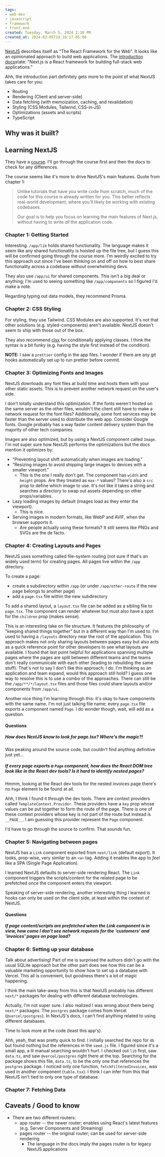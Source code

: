 ```yaml
---
tags: 
- web-dev
- javascript
- framework
- front-end
created: Tuesday, March 5, 2024 2:10 PM
created_at: 2024-03-05T14:10:17-05:00
---
```

[NextJS](https://nextjs.org/) describes itself as "The React Framework for the Web". It looks like an opinionated approach to build web applications. The [introduction docs](https://nextjs.org/docs)state: "Next.js is a React framework for building full-stack web applications."

Ahh, the introduction part definitely gets more to the point of what NextJS takes care for you:
- Routing
- Rendering (Client and server-side)
- Data fetching (with memoization, caching, and revalidation)
- Styling (CSS Modules, Tailwind, CSS-in-JS)
- Optimizations (assets and scripts)
- TypeScript

## Why was it built?



## Learning NextJS

They have a [course](https://nextjs.org/learn). I'll go through the course first and then the docs to check for any differences.

The course seems like it's more to drive NextJS's main features. Quote from chapter 1:

> Unlike tutorials that have you write code from scratch, much of the code for this course is already written for you. This better reflects real-world development, where you'll likely be working with existing codebases.
>
> Our goal is to help you focus on learning the main features of Next.js, without having to write _all_ the application code.

### Chapter 1: Getting Started

Interesting. `/app/lib` holds shared functionality. The language makes it seem like any shared functionality is hoisted up the file tree, but I guess this will be confirmed going through the course more. I'm weirdly excited to try this approach out since I've been thinking on and off on how to best share functionality across a codebase without overwhelming devs.

They also use `/app/ui` for shared components. This isn't a big deal or anything; I'm used to seeing something like `/app/components` so I figured I'd make a note.

Regarding typing out data models, they recommend Prisma.

### Chapter 2: CSS Styling

For styling, they use Tailwind. CSS Modules are also supported. It's not that other solutions (e.g. styled-components) aren't available. NextJS doesn't seem to ship with those out of the box.

They also recommend [clsx](https://www.npmjs.com/package/clsx) for conditionally applying classes. I think the syntax is a bit funky (e.g. having the style first instead of the condition).

**NOTE:** I saw a `prettier` config in the app files. I wonder if there are any git hooks automatically set up to run prettier before commit.

### Chapter 3: Optimizing Fonts and Images

NextJS downloads any font files at build time and hosts them with your other static assets. This is to prevent another network request on the user's side.

I don't totally understand this optimization. If the fonts weren't hosted on the same server as the other files, wouldn't the client still have to make a network request for the font files? Additionally, some font services may be faster than the server used to distribute the web app. Consider Google fonts. Google probably has a way faster content delivery system than the majority of other tech companies.

Images are also optimized, but by using a NextJS component called `Image`. I'm not super sure how NextJS performs the optimizations but the docs mention it optimizes by:
-  "Preventing layout shift automatically when images are loading."
- "Resizing images to avoid shipping large images to devices with a smaller viewport."
    - This is the one I really don't get. The component has `width` and `height` props. Are they treated as `max-*` values? There's also a `src` prop to define which image to use. It's not like it takes a string and searches a directory to swap out assets depending on other props/variables.
- Lazy loading images by default (images load as they enter the viewport).
    - This is nice.
- Serving images in modern formats, like WebP and AVIF, when the browser supports it.
    - Are people actually using these formats? It still seems like PNGs and SVGs are the de facto.

### Chapter 4: Creating Layouts and Pages

NextJS uses something called file-system routing (not sure if that's an widely used term) for creating pages. All pages live within the `/app` directory.

To create a page:
- create a subdirectory within `/app` (or under `/app/other-route` if the new page belongs to another page)
- add a `page.tsx` file within the new subdirectory

To add a shared layout, a `layout.tsx` file can be added as a sibling file to `page.tsx`. The component can render whatever but must also have a spot for the `children` prop (makes sense).

This is an interesting take on file structure. It features the philosophy of "keeping shared things together" but in a different way than I'm used to. I'm used to having a `/layouts` directory near the root of the application. This approach makes not only sharing layouts between pages easy but also acts as a quick reference point for other developers to see what layouts are available. I found that last point helpful for applications spanning multiple pages where the pages are split between different teams and the teams don't really communicate with each other (leading to rebuilding the same stuff). That's not to say I don't like this approach; I do. I'm thinking as an application and team expand, would this approach still hold? I guess one way to resolve this is to use a combo of the approaches. There can still be the `/app/**/*/layout.tsx` files and those files could share layouts and/or components from `/app/ui`.

Another nice thing I'm learning through this: it's okay to have components with the same name. I'm not just talking file name; every `page.tsx` file exports a component named `Page`. I do wonder though, wait, will add as a question.

#### Questions

##### How does NextJS know to look for page.tsx? Where's the magic?!

Was peaking around the source code, but couldn't find anything definitive just yet...

##### If every page exports a `Page` component, how does the React DOM tree look like in the React dev tools? Is it hard to identify nested pages?

Hmmm, looking at the React dev tools for the nested invoices page there's no `Page` element to be found at all.

Ahh, I think I found it through the dev tools. There are context providers called `TemplateContext.Provider`. These providers have a `key` prop whose values can be put together to form the route of the page. There is one of these context providers whose key is not part of the route but instead is `__PAGE__`. I am guessing this provider represent the `Page` component.

I'd have to go through the source to confirm. That sounds fun.

### Chapter 5: Navigating between pages

NextJS has a `Link` component exported from `next/link` (default export). It looks, prop-wise, very similar to an `<a>` tag. Adding it enables the app to *feel* like a SPA (Single Page Application).

I learned NextJS defaults to server-side rendering React. The `Link` component triggers the scripts/content for the related page to be prefetched once the component enters the viewport.

Speaking of server-side rendering, another interesting thing I learned is hooks can only be used on the client side, at least within the context of NextJS.

#### Questions

##### If page content/scripts are prefetched when the Link component is in view, how come I don't see network requests for the 'customers' and 'invoices' pages on page load?

### Chapter 6: Setting up your database

Talk about advertising! Part of me is surprised the authors didn't go with the usual SQLite approach but the other part does see how this can be a valuable marketing opportunity to show how to set up a database with Vercel. This all is convenient, but goodness there's a lot of magic happening.

I think the main take-away from this is that NextJS probably has different `next/*` packages for dealing with different database technologies.

Actually, I'm not super sure. I also realized I was wrong about there being `next/*` packages. The `postgres` package comes from Vercel (`@vercel/postgres`). In NextJS's docs, I can't find anything related to using different databases.

Time to look more at the code (least this app's).

Ahh, yeah, that was pretty quick to find. I initially searched the repo for `db` but found nothing but the references in the `seed.js` file. I figured since it's a small app, a lil manual searching wouldn't hurt. I checked out `lib` first, saw `data.ts`, and saw `@vercel/postgres` right there at the top. Searching for the package shows this file, `data.ts`, to be the only one that references the `postgres` package. I noticed only one function, `fetchFilteredInvoices`, was used in another component (`table.tsx`). I think I can infer from this that NextJS isn't tied to only one type of database.

### Chapter 7: Fetching Data




## Caveats / Good to know

- There are two different routers:
    - app router -- the newer router; enables using React's latest features (e.g. Server Components and Streaming)
    - pages router -- the original router; can be used for server-side rendering
        - The language in the docs imply the pages router is for legacy NextJS applications